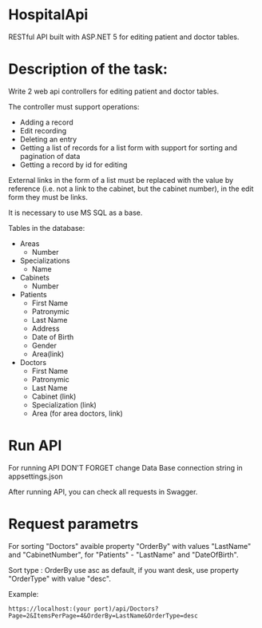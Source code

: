 # HospitalApi
RESTful API built with ASP.NET 5 for editing patient and doctor tables.
# Description of the task:
Write 2 web api controllers for editing patient and doctor tables.

The controller must support operations:
* Adding a record
* Edit recording
* Deleting an entry
* Getting a list of records for a list form with support for sorting and pagination of data
* Getting a record by id for editing

External links in the form of a list must be replaced with the value by reference (i.e. not a link to the cabinet, but the cabinet number), in the edit form they must be links.

It is necessary to use MS SQL as a base.

Tables in the database:
* Areas
  * Number
* Specializations
  * Name
* Cabinets
  * Number
* Patients
  * First Name
  * Patronymic
  * Last Name
  * Address
  * Date of Birth
  * Gender
  * Area(link)
* Doctors
  * First Name
  * Patronymic
  * Last Name
  * Cabinet (link)
  * Specialization (link)
  * Area (for area doctors, link)
# Run API
For running API DON'T FORGET change Data Base connection string in appsettings.json

After running API, you can check all requests in Swagger.
# Request parametrs
For sorting "Doctors" avaible property "OrderBy" with values "LastName" and "CabinetNumber", for "Patients" - "LastName" and "DateOfBirth". 

Sort type : OrderBy use asc as default, if you want desk, use property "OrderType" with value "desc".

Example:
```
https://localhost:(your port)/api/Doctors?Page=2&ItemsPerPage=4&OrderBy=LastName&OrderType=desc
```
